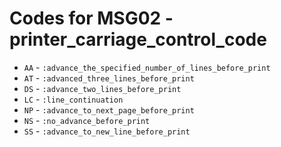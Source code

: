 # Codes for MSG02 - printer_carriage_control_code
* `AA` - `:advance_the_specified_number_of_lines_before_print`
* `AT` - `:advanced_three_lines_before_print`
* `DS` - `:advance_two_lines_before_print`
* `LC` - `:line_continuation`
* `NP` - `:advance_to_next_page_before_print`
* `NS` - `:no_advance_before_print`
* `SS` - `:advance_to_new_line_before_print`
